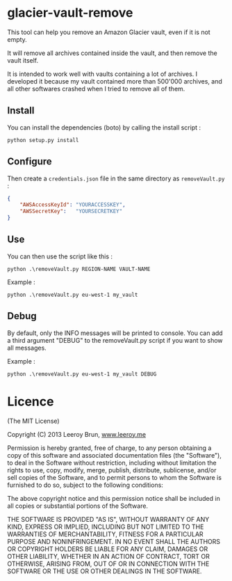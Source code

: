 glacier-vault-remove
======================

This tool can help you remove an Amazon Glacier vault, even if it is not empty.

It will remove all archives contained inside the vault, and then remove the vault itself.

It is intended to work well with vaults containing a lot of archives. I developed it because my vault contained more than 500'000 archives, and all other softwares crashed when I tried to remove all of them.

## Install

You can install the dependencies (boto) by calling the install script :

```shell
python setup.py install
```

## Configure

Then create a `credentials.json` file in the same directory as `removeVault.py` :

```json
{
	"AWSAccessKeyId": "YOURACCESSKEY",
	"AWSSecretKey":   "YOURSECRETKEY"
}
```

## Use

You can then use the script like this :

```shell
python .\removeVault.py REGION-NAME VAULT-NAME
```

Example :

```shell
python .\removeVault.py eu-west-1 my_vault
```

## Debug

By default, only the INFO messages will be printed to console. You can add a third argument "DEBUG" to the removeVault.py script if you want to show all messages.

Example :

```shell
python .\removeVault.py eu-west-1 my_vault DEBUG
```

Licence
======================
(The MIT License)

Copyright (C) 2013 Leeroy Brun, www.leeroy.me

Permission is hereby granted, free of charge, to any person obtaining a copy of this software and associated documentation files (the "Software"), to deal in the Software without restriction, including without limitation the rights to use, copy, modify, merge, publish, distribute, sublicense, and/or sell copies of the Software, and to permit persons to whom the Software is furnished to do so, subject to the following conditions:

The above copyright notice and this permission notice shall be included in all copies or substantial portions of the Software.

THE SOFTWARE IS PROVIDED "AS IS", WITHOUT WARRANTY OF ANY KIND, EXPRESS OR IMPLIED, INCLUDING BUT NOT LIMITED TO THE WARRANTIES OF MERCHANTABILITY, FITNESS FOR A PARTICULAR PURPOSE AND NONINFRINGEMENT. IN NO EVENT SHALL THE AUTHORS OR COPYRIGHT HOLDERS BE LIABLE FOR ANY CLAIM, DAMAGES OR OTHER LIABILITY, WHETHER IN AN ACTION OF CONTRACT, TORT OR OTHERWISE, ARISING FROM, OUT OF OR IN CONNECTION WITH THE SOFTWARE OR THE USE OR OTHER DEALINGS IN THE SOFTWARE.
